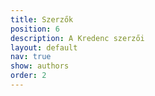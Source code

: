 ```yaml
---
title: Szerzők
position: 6
description: A Kredenc szerzői
layout: default
nav: true
show: authors
order: 2
---
```


